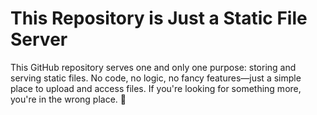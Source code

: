 # This Repository is Just a Static File Server

This GitHub repository serves one and only one purpose: storing and serving static files. No code, no logic, no fancy features—just a simple place to upload and access files. If you're looking for something more, you're in the wrong place. 🚀
